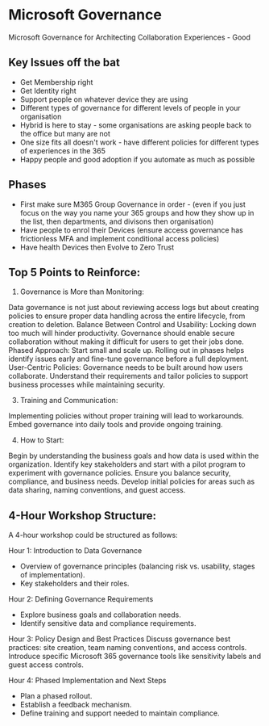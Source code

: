 # Microsoft Governance
Microsoft Governance for Architecting Collaboration Experiences - Good

## Key Issues off the bat
* Get Membership right
* Get Identity right
* Support people on whatever device they are using
* Different types of governance for different levels of people in your organisation
* Hybrid is here to stay - some organisations are asking people back to the office but many are not
* One size fits all doesn't work - have different policies for different types of experiences in the 365
* Happy people and good adoption if you automate as much as possible

## Phases
* First make sure M365 Group Governance in order - (even if you just focus on the way you name your 365 groups and how they show up in the list, then departments, and divisons then organisation)
* Have people to enrol their Devices (ensure access governance has frictionless MFA and implement conditional access policies)
* Have health Devices then Evolve to Zero Trust

## Top 5 Points to Reinforce:

1. Governance is More than Monitoring:

Data governance is not just about reviewing access logs but about creating policies to ensure proper data handling across the entire lifecycle, from creation to deletion.
Balance Between Control and Usability: Locking down too much will hinder productivity. Governance should enable secure collaboration without making it difficult for users to get their jobs done.
Phased Approach: Start small and scale up. Rolling out in phases helps identify issues early and fine-tune governance before a full deployment.
User-Centric Policies: Governance needs to be built around how users collaborate. Understand their requirements and tailor policies to support business processes while maintaining security.

3. Training and Communication:

Implementing policies without proper training will lead to workarounds. Embed governance into daily tools and provide ongoing training.

4. How to Start:

Begin by understanding the business goals and how data is used within the organization. Identify key stakeholders and start with a pilot program to experiment with governance policies. Ensure you balance security, compliance, and business needs. Develop initial policies for areas such as data sharing, naming conventions, and guest access.

## 4-Hour Workshop Structure:

A 4-hour workshop could be structured as follows:

Hour 1: Introduction to Data Governance
* Overview of governance principles (balancing risk vs. usability, stages of implementation).
* Key stakeholders and their roles.

Hour 2: Defining Governance Requirements
* Explore business goals and collaboration needs.
* Identify sensitive data and compliance requirements.

Hour 3: Policy Design and Best Practices
Discuss governance best practices: site creation, team naming conventions, and access controls.
Introduce specific Microsoft 365 governance tools like sensitivity labels and guest access controls.

Hour 4: Phased Implementation and Next Steps
* Plan a phased rollout.
* Establish a feedback mechanism.
* Define training and support needed to maintain compliance.

